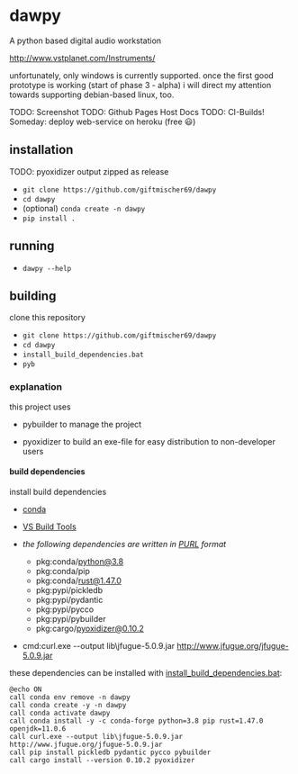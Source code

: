 # dawpy

A python based digital audio workstation



http://www.vstplanet.com/Instruments/



unfortunately, only windows is currently supported.
once the first good prototype is working (start of phase 3 - alpha) i will direct my attention towards supporting 
debian-based linux, too.

TODO: Screenshot
TODO: Github Pages Host Docs
TODO: CI-Builds!
Someday: deploy web-service on heroku (free :smiley:)

## installation

TODO: pyoxidizer output zipped as release

- `git clone https://github.com/giftmischer69/dawpy`
- `cd dawpy`
- (optional) `conda create -n dawpy`
- `pip install .`

## running

- `dawpy --help`  

## building 

clone this repository
- `git clone https://github.com/giftmischer69/dawpy`
- `cd dawpy`
- `install_build_dependencies.bat`
- `pyb`

### explanation

this project uses 
- pybuilder to manage the project 

- pyoxidizer to build an exe-file for easy distribution
to non-developer users

#### build dependencies

install build dependencies
- [conda](https://docs.conda.io/en/latest/miniconda.html)
- [VS Build Tools](https://visualstudio.microsoft.com/downloads/#build-tools-for-visual-studio-2019)

- *the following dependencies are written in [PURL](https://github.com/package-url/purl-spec) format*
  - pkg:conda/python@3.8
  - pkg:conda/pip 
  - pkg:conda/rust@1.47.0
  - pkg:pypi/pickledb
  - pkg:pypi/pydantic
  - pkg:pypi/pycco
  - pkg:pypi/pybuilder
  - pkg:cargo/pyoxidizer@0.10.2

- cmd:curl.exe --output lib\jfugue-5.0.9.jar http://www.jfugue.org/jfugue-5.0.9.jar

these dependencies can be installed with [install_build_dependencies.bat](./install_build_dependencies.bat):

```shell
@echo ON
call conda env remove -n dawpy
call conda create -y -n dawpy
call conda activate dawpy
call conda install -y -c conda-forge python=3.8 pip rust=1.47.0 openjdk=11.0.6
call curl.exe --output lib\jfugue-5.0.9.jar http://www.jfugue.org/jfugue-5.0.9.jar
call pip install pickledb pydantic pycco pybuilder
call cargo install --version 0.10.2 pyoxidizer
```